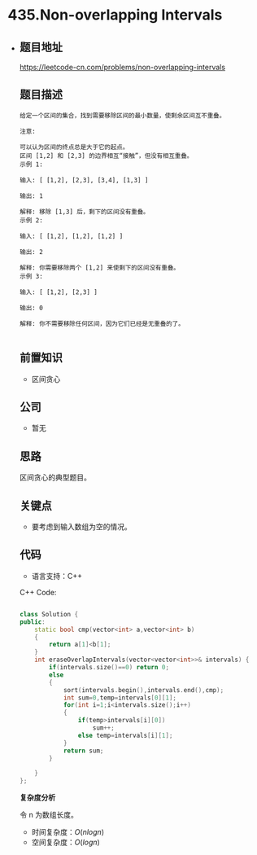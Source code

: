 # 435.Non-overlapping Intervals
- ## 题目地址
  https://leetcode-cn.com/problems/non-overlapping-intervals


  ## 题目描述

  ```
  给定一个区间的集合，找到需要移除区间的最小数量，使剩余区间互不重叠。
  
  注意:
  
  可以认为区间的终点总是大于它的起点。
  区间 [1,2] 和 [2,3] 的边界相互“接触”，但没有相互重叠。
  示例 1:
  
  输入: [ [1,2], [2,3], [3,4], [1,3] ]
  
  输出: 1
  
  解释: 移除 [1,3] 后，剩下的区间没有重叠。
  示例 2:
  
  输入: [ [1,2], [1,2], [1,2] ]
  
  输出: 2
  
  解释: 你需要移除两个 [1,2] 来使剩下的区间没有重叠。
  示例 3:
  
  输入: [ [1,2], [2,3] ]
  
  输出: 0
  
  解释: 你不需要移除任何区间，因为它们已经是无重叠的了。
  
  
  ```

  ## 前置知识

  - 区间贪心

  ## 公司

  - 暂无

  ## 思路
  区间贪心的典型题目。
  ## 关键点

  -  要考虑到输入数组为空的情况。

  ## 代码

  - 语言支持：C++

  C++ Code:

  ```C++
  
  class Solution {
  public:
      static bool cmp(vector<int> a,vector<int> b)
      {
          return a[1]<b[1];
      }
      int eraseOverlapIntervals(vector<vector<int>>& intervals) {
          if(intervals.size()==0) return 0;
          else
          {
              sort(intervals.begin(),intervals.end(),cmp);
              int sum=0,temp=intervals[0][1];
              for(int i=1;i<intervals.size();i++)
              {
                  if(temp>intervals[i][0])
                      sum++;
                  else temp=intervals[i][1];
              }
              return sum;
          }
          
      }
  };
  
  ```


  **复杂度分析**

  令 n 为数组长度。

  - 时间复杂度：$O(nlogn)$
  - 空间复杂度：$O(logn)$